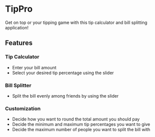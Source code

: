 # TipPro

Get on top or your tipping game with this tip calculator and bill splitting application!

## Features
### Tip Calculator
  * Enter your bill amount
  * Select your desired tip percentage using the slider

### Bill Splitter
  * Split the bill evenly among friends by using the slider

### Customization
  * Decide how you want to round the total amount you should pay
  * Decide the minimum and maximum tip percentages you want to give
  * Decide the maximum number of people you want to split the bill with
  
